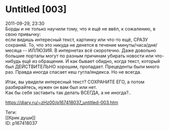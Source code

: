 Untitled [003]
===============

   
 2011-09-29, 23:30   
  Борды и не только научили тому, что я ещё не ввёл, к сожалению, в свою привычку:   
 если видишь интересный текст, картинку или что-то ещё, СРАЗУ сохраняй. То, что это никуда не денется в течение минуты/часа/дня/месяца -- ИЛЛЮЗИЯ. В интернетах всё скоротечно. Даже довольно большие порталы могут по разным причинам убирать новости или что-нибудь ещё из обращения. И как бывает обидно, когда текст, который был ДЕЙСТВИТЕЛЬНО хорошим, пропадает. Прецеденты были много раз. Правда иногда спасает кеш гугла/яндекса. Но не всегда.   
   
 Итак, вы увидели интересный текст? СОХРАНИТЕ ЕГО, а потом разбирайтесь, нужен он вам был или нет.   
  Как бы себя заставить так делать ВСЕГДА, а не иногда?..    
    
 <https://diary.ru/~zHz00/p167418037_untitled-003.htm>   
   
 Теги:   
 [[Крик души]]   
 ID: p167418037